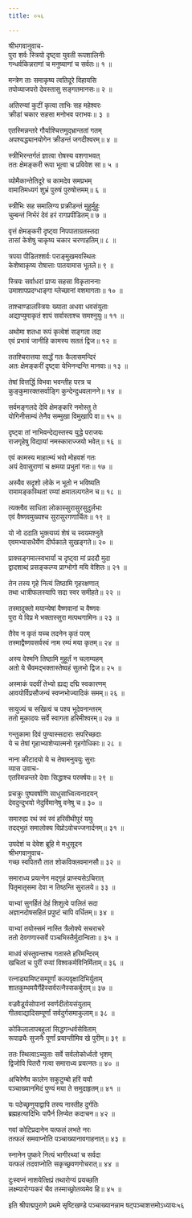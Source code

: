 ```yaml
---
title: ०५६

---
```

श्रीभगवानुवाच-  
पुरा शर्वः स्त्रियो दृष्ट्वा युवती रूपशालिनीः  
गन्धर्वकिन्नराणां च मनुष्याणां च सर्वतः॥ १ ॥


मन्त्रेण ताः समाकृष्य त्वतिदूरे विहायसि  
तपोव्याजपरो देवस्तासु सङ्गतमानसः॥ २ ॥


अतिरम्यां कुटीं कृत्वा ताभिः सह महेश्वरः  
क्रीडां चकार सहसा मनोभव पराभवः॥ ३ ॥


एतस्मिन्नन्तरे गौर्याश्चित्तमुद्भ्रान्ततां गतम्  
अपश्यद्ध्यानयोगेन क्रीडन्तं जगदीश्वरम्॥ ४ ॥


स्त्रीभिरन्तर्गतं ज्ञात्वा रोषस्य वशगाभवत्  
ततः क्षेमङ्करी रूपा भूत्वा च प्रविवेश सा॥ ५ ॥


व्योमैकान्तेतिदूरे च कामदेव समप्रभम्  
वामातिमध्यगं शुभ्रं पुरुषं पुरुषोत्तमम्॥ ६ ॥


स्त्रीभिः सह समालिग्य प्रक्रीडन्तं मुहुर्मुहुः  
चुम्बन्तं निर्भरं देवं हरं रागप्रपीडितम्॥ ७ ॥


वृत्तं क्षेमङ्करी दृष्ट्वा निपपाताग्रतस्तदा  
तासां केशेषु चाकृष्य चकार चरणाहतिम्॥ ८ ॥


त्रपया पीडितश्शर्वः पराङ्मुखमवस्थितः  
केशेष्वाकृष्य रोषात्ताः पातयामास भूतले॥ ९ ॥


स्त्रियः सर्वाधरां प्राप्य सहसा विकृताननाः  
उमाशापप्रदग्धाङ्गा म्लेच्छानां वशमागताः॥ १० ॥


ताश्चाण्डालस्त्रियः ख्याता अधवा धवसंयुताः  
अद्याप्युमाकृतं शापं सर्वास्ताश्च समश्नुयुः॥ ११ ॥


अथोमा शतधा रूपं कृत्वेशं सङ्गता तदा  
एवं प्रभावं जानीहि कामस्य सततं द्विज॥ १२ ॥


ततश्चिरात्तया सार्द्धं गतः कैलासमन्दिरं  
अतः क्षेमङ्करीं दृष्ट्वा येभिनन्दन्ति मानवाः॥ १३ ॥


तेषां वित्तर्द्धि विभवा भवन्तीह परत्र च  
कुङ्कुमारक्तसर्वाङ्गि कुन्देन्दुधवलानने॥ १४ ॥


सर्वमङ्गलदे देवि क्षेमङ्करि नमोस्तु ते  
योगिनीसाम्यं तेनैव सम्मुखा विमुखापि वा॥ १५ ॥


दृष्ट्वा तां नाभिवन्देद्यस्तस्य युद्धे पराजयः  
राजगृहेषु विद्यायां नमस्काराज्जयो भवेत्॥ १६ ॥


एवं कामस्य माहात्म्यं भवो मोहवशं गतः  
अयं देवासुराणां च क्षमया प्रभुतां गतः॥ १७ ॥


अस्यैव सदृशो लोके न भूतो न भविष्यति  
रामामङ्कस्थितां रम्यां क्षमातल्पगतेन च॥ १८ ॥


त्यक्त्वैव साधिता लोकास्सुरासुरसुदुर्लभाः  
एवं वैष्णवमुख्यश्च सुरासुरगणार्चितः॥ १९ ॥


यो नो ददाति भुक्त्यग्र्यं शेषं च स्वयमश्नुते  
एवमभ्यासधैर्येण दीर्घकाले सुखङ्गते॥ २० ॥


प्राक्सङ्गमात्स्वभार्यां च दृष्ट्वा मां प्रददौ मुदा  
द्वादशाब्दं प्रसङ्कल्प्य प्राग्भोगो मयि वेशितः॥ २१ ॥


तेन तस्य गृहे नित्यं तिष्ठामि गृहरक्षणात्  
तथा धात्रीफलस्यापि सदा स्वर समीहते॥ २२ ॥


तस्मादुक्तो मयान्येषां वैष्णवानां च वैष्णवः  
पुरा ये विप्र मे भक्तास्सुरा मत्पथगामिनः॥ २३ ॥


तैरेव न कृतं यच्च तदनेन कृतं परम्  
तस्माद्वैष्णवसर्वस्वं नाम रम्यं मया कृतम्॥ २४ ॥


अस्य वेश्मनि तिष्ठामि मुहूर्तं न चलाम्यहम्  
अतो ये चैवमद्भक्तास्तेष्वहं सुलभो द्विज॥ २५ ॥


अस्माकं पदवीं तेभ्यो ह्यद्य दद्मि स्वकारणम्  
आवयोर्विप्रसौजन्यं स्वप्नभोज्यादिकं समम्॥ २६ ॥


सायुज्यं च सखित्वं च पश्य भूदेवनान्तरम्  
ततो मूकादयः सर्वे स्वागता हरिमीश्वरम्॥ २७ ॥


गन्तुकामा दिवं पुण्यास्सदाराः सपरिच्छदाः  
ये च तेषां गृहाभ्याशेप्यात्मनो गृहगोधिकाः॥ २८ ॥


नाना कीटादयो ये च तेषामनुययुः सुराः  
व्यास उवाच-  
एतस्मिन्नन्तरे देवाः सिद्धाश्च परमर्षयः॥ २९ ॥


प्रचक्रुः पुष्पवर्षाणि साधुसाध्वित्यनादयन्  
देवदुन्दुभयो नेदुर्विमानेषु वनेषु च॥ ३० ॥


समारुह्य रथं स्वं स्वं हरिवीथीपुरं ययुः  
तदद्भुतं समालोक्य विप्रोऽवोचज्जनार्दनम्॥ ३१ ॥


उपदेशं च देवेश ब्रूहि मे मधुसूदन  
श्रीभगवानुवाच-  
गच्छ स्वपितरौ तात शोकविक्लवमानसौ॥ ३२ ॥


समाराध्य प्रयत्नेन मद्गृहं प्राप्स्यसेऽचिरात्  
पितृमातृसमा देवा न तिष्ठन्ति सुरालये॥ ३३ ॥


याभ्यां सुगर्हितं देहं शिशुत्वे पालितं सदा  
अज्ञानदोषसहितं प्रपुष्टं चापि वर्धितम्॥ ३४ ॥


याभ्यां तयोस्समं नास्ति त्रैलोक्ये सचराचरे  
ततो देवगणास्सर्वे पञ्चभिस्तैर्मुदान्विताः॥ ३५ ॥


माधवं संस्तुवन्तश्च गतास्ते हरिमन्दिरम्  
खचितां च पुरीं रम्यां विश्वकर्मविनिर्मिताम्॥ ३६ ॥


रत्नाढ्यामिष्टसम्पूर्णां कल्पवृक्षादिभिर्युताम्  
शातकुम्भमयैर्गेहैस्सर्वरत्नैस्सकर्बुराम्॥ ३७ ॥


वज्रवैडूर्यसोपानां स्वर्णदीतोयसंयुताम्  
गीतवाद्यादिसम्पूर्णां सर्वदुर्गसमाकुलाम्॥ ३८ ॥


कोकिलालापबहुलां सिद्धगन्धर्वसेविताम्  
रूपाढ्यैः सुजनैः पूर्णां प्रयान्तीमिव खे पुरीम्॥ ३९ ॥


ततः स्थित्वाऽच्युताः सर्वे सर्वलोकोर्ध्वतो भृशम्  
द्विजोपि पितरौ गत्वा समाराध्य प्रयत्नतः॥ ४० ॥


अचिरेणैव कालेन सकुटुम्बो हरिं ययौ  
पञ्चाख्यानमिदं पुण्यं मया ते समुदाहृतम्॥ ४१ ॥


यः पठेच्छृणुयाद्वापि तस्य नास्तीह दुर्गतिः  
ब्रह्महत्यादिभिः पापैर्न लिप्येत कदाचन॥ ४२ ॥


गवां कोटिप्रदानेन यत्फलं लभते नरः  
तत्फलं समवाप्नोति पञ्चाख्यानावगाहनात्॥ ४३ ॥


स्नानेन पुष्करे नित्यं भागीरथ्यां च सर्वदा  
यत्फलं तदवाप्नोति सकृच्छ्रवणगोचरात्॥ ४४ ॥


दुःस्वप्नं नाशयेत्क्षिप्रं तथारोग्यं प्रयच्छति  
लक्ष्म्यारोग्यकरं चैव तस्माच्छ्रोतव्यमेव हि॥ ४५ ॥


इति श्रीपाद्मपुराणे प्रथमे सृष्टिखण्डे पञ्चाख्यानन्नाम षट्पञ्चाशत्तमोऽध्यायः५६